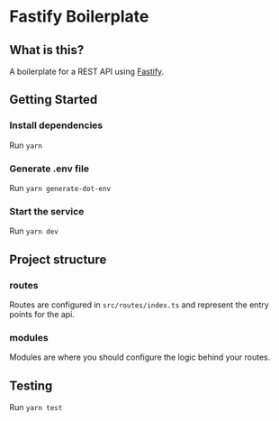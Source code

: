 # Fastify Boilerplate

## What is this?

A boilerplate for a REST API using [Fastify](https://www.fastify.io/).

## Getting Started

### Install dependencies

Run `yarn`

### Generate .env file

Run `yarn generate-dot-env`

### Start the service

Run `yarn dev`

## Project structure

### routes

Routes are configured in `src/routes/index.ts` and represent the entry points for the api.


### modules

Modules are where you should configure the logic behind your routes.

## Testing

Run `yarn test`
